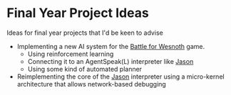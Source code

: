 # Final Year Project Ideas
Ideas for final year projects that I'd be keen to advise

- Implementing a new AI system for the [Battle for Wesnoth](http://www.wesnoth.org) game.
   * Using reinforcement learning
   * Connecting it to an AgentSpeak(L) interpreter like [Jason](http://jason.sf.net)
   * Using some kind of automated planner
- Reimplementing the core of the [Jason](http://jason.sf.net) interpreter using a micro-kernel architecture that allows network-based debugging
